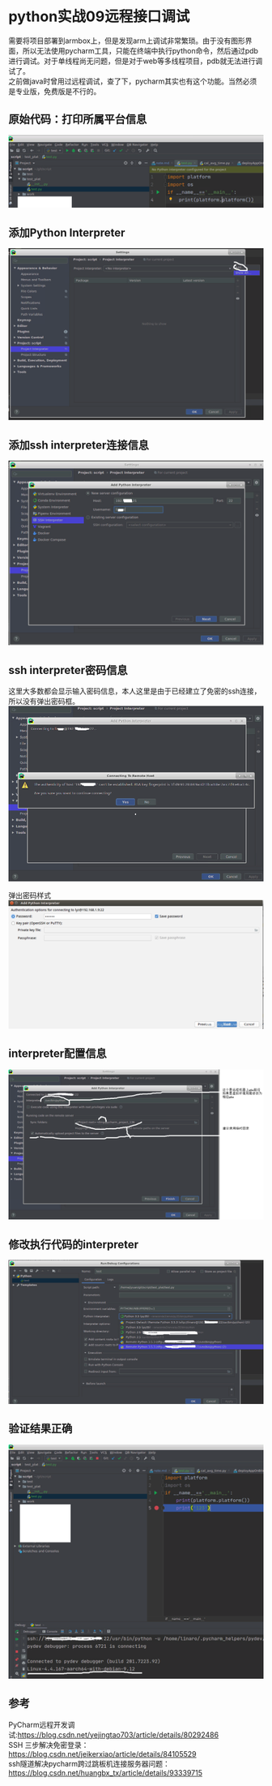 # python实战09远程接口调试
需要将项目部署到armbox上，但是发现arm上调试非常繁琐。由于没有图形界面，所以无法使用pycharm工具，只能在终端中执行python命令，然后通过pdb进行调试。对于单线程尚无问题，但是对于web等多线程项目，pdb就无法进行调试了。  
之前做java时曾用过远程调试，查了下，pycharm其实也有这个功能。当然必须是专业版，免费版是不行的。  

## 原始代码：打印所属平台信息  
![](_v_images/20200907212820542_2073497232.png)  

## 添加Python Interpreter  
![](_v_images/20200907212909177_935270107.png)  

## 添加ssh interpreter连接信息   
![](_v_images/20200907213015067_226535770.png)  

## ssh interpreter密码信息  
这里大多数都会显示输入密码信息，本人这里是由于已经建立了免密的ssh连接，所以没有弹出密码框。  
![](_v_images/20200907213346683_1710582529.png)  

弹出密码样式  
![](_v_images/20200907214539917_1222010010.png)  

## interpreter配置信息  
![](_v_images/20200907215106544_6011886.png)  

## 修改执行代码的interpreter   
![](_v_images/20200907213917852_589214063.png)  

## 验证结果正确  
![](_v_images/20200907214126694_222326212.png)  


## 参考
PyCharm远程开发调试:https://blog.csdn.net/yejingtao703/article/details/80292486  
SSH 三步解决免密登录：https://blog.csdn.net/jeikerxiao/article/details/84105529  
ssh隧道解决pycharm跨过跳板机连接服务器问题：https://blog.csdn.net/huangbx_tx/article/details/93339715  